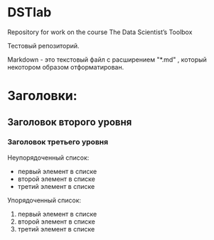 # DSTlab
Repository for work on the course The Data Scientist’s Toolbox

Тестовый репозиторий.

Markdown - это текстовый файл с расширением "*.md" , который некотором образом отформатирован.

# Заголовки:

## Заголовок второго уровня
### Заголовок третьего уровня

Неупорядоченный список:

* первый элемент в списке
* второй элемент в списке
* третий элемент в списке

Упорядоченный список:

1. первый элемент в списке
1. второй элемент в списке
1. третий элемент в списке
